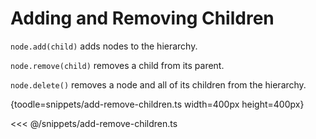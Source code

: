 # Adding and Removing Children

`node.add(child)` adds nodes to the hierarchy.

`node.remove(child)` removes a child from its parent.

`node.delete()` removes a node and all of its children from the hierarchy.

{toodle=snippets/add-remove-children.ts width=400px height=400px}

<<< @/snippets/add-remove-children.ts
